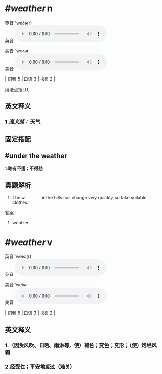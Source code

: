 # ***\#weather*** n
英音 'weðə(r)  
英音
<audio src="./media/weather-B.aac" controls="controls"></audio>

美音 'weðər  
美音
<audio src="./media/weather.aac" controls="controls"></audio>



| 词频 5 | 口语 3 | 书面 2 |  

用法点拨  [U]

英文释义
---
### 1.*高义频：* **天气**  


固定搭配
---
## \#under the weather
1.**略有不适；不得劲**  


真题解析
---
1. The w________ in the hills can change very quickly, so take suitable clothes.  

答案：
1. weather  

# ***\#weather*** v
英音 ˈweðə(r)  
英音
<audio src="./media/weather-B.aac" controls="controls"></audio>

美音 ˈweðər  
美音
<audio src="./media/weather.aac" controls="controls"></audio>



| 词频 5 | 口语 3 | 书面 2 |  

英文释义
---
### 1.**（因受风吹、日晒、雨淋等，使）褪色；变色；变形；（使）饱经风霜**  

### 2.**经受住；平安地渡过（难关）**  


